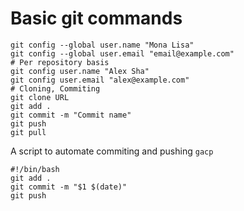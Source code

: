 # Basic git commands
```
git config --global user.name "Mona Lisa"
git config --global user.email "email@example.com"
# Per repository basis
git config user.name "Alex Sha"
git config user.email "alex@example.com"
# Cloning, Commiting
git clone URL
git add .
git commit -m "Commit name"
git push
git pull
```

A script to automate commiting and pushing `gacp`
```
#!/bin/bash
git add .
git commit -m "$1 $(date)"
git push
```
